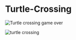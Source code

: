 # Turtle-Crossing

![Turtle crossing game over](https://user-images.githubusercontent.com/95527527/160237409-12d21bcf-10f5-41a0-abee-587c9a832eb2.gif)


![turtle crossing](https://user-images.githubusercontent.com/95527527/160237414-f1c33817-5aca-4856-b1d6-7755eb0537f9.gif)
